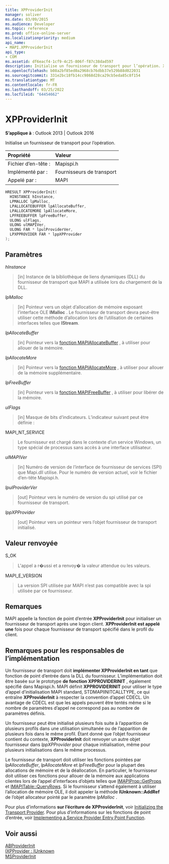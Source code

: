 ```yaml
---
title: XPProviderInit
manager: soliver
ms.date: 03/09/2015
ms.audience: Developer
ms.topic: reference
ms.prod: office-online-server
ms.localizationpriority: medium
api_name:
- MAPI.XPProviderInit
api_type:
- COM
ms.assetid: df6eacf4-1cf9-4c25-806f-f87c38dad597
description: Initialise un fournisseur de transport pour l’opération. XPProviderInit est appelé une fois pour chaque fournisseur de transport spécifié dans le profil du client.
ms.openlocfilehash: b08a2bf85ed0a2968cb76dbb37e529b88d022031
ms.sourcegitcommit: 331e2bc18fb14cc9868d28ca29cb5eda85c8f154
ms.translationtype: MT
ms.contentlocale: fr-FR
ms.lasthandoff: 03/25/2022
ms.locfileid: "64454662"
---
```

# <a name="xpproviderinit"></a>XPProviderInit

**S’applique à** : Outlook 2013 | Outlook 2016
  
Initialise un fournisseur de transport pour l’opération.
  
|Propriété |Valeur |
|:-----|:-----|
|Fichier d’en-tête :  <br/> |Mapispi.h  <br/> |
|Implémenté par :  <br/> |Fournisseurs de transport  <br/> |
|Appelé par :  <br/> |MAPI  <br/> |

```cpp
HRESULT XPProviderInit(
  HINSTANCE hInstance,
  LPMALLOC lpMalloc,
  LPALLOCATEBUFFER lpAllocateBuffer,
  LPALLOCATEMORE lpAllocateMore,
  LPFREEBUFFER lpFreeBuffer,
  ULONG ulFlags,
  ULONG ulMAPIVer,
  ULONG FAR * lpulProviderVer,
  LPXPPROVIDER FAR * lppXPProvider
);
```

## <a name="parameters"></a>Paramètres

 _hInstance_
  
> [in] Instance de la bibliothèque de liens dynamiques (DLL) du fournisseur de transport que MAPI a utilisée lors du chargement de la DLL.

 _lpMalloc_
  
> [in] Pointeur vers un objet d’allocation de mémoire exposant l’interface OLE **IMalloc** . Le fournisseur de transport devra peut-être utiliser cette méthode d’allocation lors de l’utilisation de certaines interfaces telles que **IStream**.

 _lpAllocateBuffer_
  
> [in] Pointeur vers la [fonction MAPIAllocateBuffer](mapiallocatebuffer.md) , à utiliser pour allouer de la mémoire.

 _lpAllocateMore_
  
> [in] Pointeur vers la [fonction MAPIAllocateMore](mapiallocatemore.md) , à utiliser pour allouer de la mémoire supplémentaire.

 _lpFreeBuffer_
  
> [in] Pointeur vers la [fonction MAPIFreeBuffer](mapifreebuffer.md) , à utiliser pour libérer de la mémoire.

 _ulFlags_
  
> [in] Masque de bits d’indicateurs. L’indicateur suivant peut être définie :

MAPI_NT_SERVICE
  
> Le fournisseur est chargé dans le contexte d’un service Windows, un type spécial de processus sans accès à une interface utilisateur.

 _ulMAPIVer_
  
> [in] Numéro de version de l’interface de fournisseur de services (SPI) que Mapi.dll utilise. Pour le numéro de version actuel, voir le fichier d’en-tête Mapispi.h.

 _lpulProviderVer_
  
> [out] Pointeur vers le numéro de version du spi utilisé par ce fournisseur de transport.

 _lppXPProvider_
  
> [out] Pointeur vers un pointeur vers l’objet fournisseur de transport initialisé.

## <a name="return-value"></a>Valeur renvoyée

S_OK
  
> L'appel a r�ussi et a renvoy� la valeur attendue ou les valeurs.

MAPI_E_VERSION
  
> La version SPI utilisée par MAPI n’est pas compatible avec la spi utilisée par ce fournisseur.

## <a name="remarks"></a>Remarques

MAPI appelle la fonction de point d’entrée **XPProviderInit** pour initialiser un fournisseur de transport après une logon client. **XPProviderInit est appelé une** fois pour chaque fournisseur de transport spécifié dans le profil du client.
  
## <a name="notes-to-implementers"></a>Remarques pour les responsables de l’implémentation

Un fournisseur de transport doit **implémenter XPProviderInit en tant** que fonction de point d’entrée dans la DLL du fournisseur. L’implémentation doit être basée sur le prototype **de fonction XPPROVIDERINIT** , également spécifié dans Mapispi.h. MAPI définit **XPPROVIDERINIT** pour utiliser le type d’appel d’initialisation MAPI standard, STDMAPIINITCALLTYPE, ce qui entraîne **XPProviderInit** à respecter la convention d’appel CDECL. Un avantage de CDECL est que les appels peuvent être tentés même si le nombre de paramètres d’appel ne correspond pas au nombre de paramètres définis.
  
Un fournisseur peut être initialisé plusieurs fois suite à l’apparition de plusieurs profils dans une utilisation simultanée ou de l’apparition de plusieurs fois dans le même profil. Étant donné que l’objet fournisseur contient du contexte, **XPProviderInit** doit renvoyer un autre objet fournisseur dans  _lppXPProvider_ pour chaque initialisation, même pour plusieurs initialisations dans le même processus.
  
Le fournisseur de transport doit utiliser les fonctions pointées par _lpAllocateBuffer_, _lpAllocateMore_ et  _lpFreeBuffer_ pour la plupart des allocations de mémoire et de la déallocation. En particulier, le fournisseur doit utiliser ces fonctions pour allouer de la mémoire aux applications clientes lors de l’appel d’interfaces d’objets telles que [IMAPIProp::GetProps](imapiprop-getprops.md) et [IMAPITable::QueryRows](imapitable-queryrows.md). Si le fournisseur s’attend également à utiliser l’allocation de mémoire OLE, il doit appeler la méthode **IUnknown::AddRef** de l’objet allocateur pointé par le paramètre _lpMalloc_ .
  
Pour plus d’informations **sur l’écriture de XPProviderInit**, voir [Initializing the Transport Provider](initializing-the-transport-provider.md). Pour plus d’informations sur les fonctions de point d’entrée, voir [Implementing a Service Provider Entry Point Function](implementing-a-service-provider-entry-point-function.md).
  
## <a name="see-also"></a>Voir aussi

[ABProviderInit](abproviderinit.md)  
[IXPProvider : IUnknown](ixpprovideriunknown.md)  
[MSProviderInit](msproviderinit.md)
